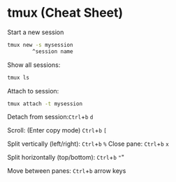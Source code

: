 # tmux (Cheat Sheet)

Start a new session

```sh
tmux new -s mysession
	    ^session name
```

Show all sessions:

```sh
tmux ls
```

Attach to session:

```sh
tmux attach -t mysession
```

Detach from session:`Ctrl`+`b` `d`

Scroll: (Enter copy mode) `Ctrl`+`b` `[`

Split vertically (left/right): `Ctrl`+`b` `%`
Close pane: `Ctrl`+`b` `x`

Split horizontally (top/bottom): `Ctrl`+`b` `"`"

Move between panes: `Ctrl`+`b` arrow keys
